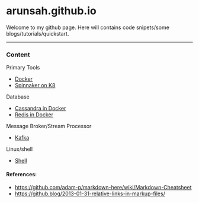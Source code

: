 # arunsah.github.io
Welcome to my github page. Here will contains code snipets/some blogs/tutorials/quickstart.

---
### Content
Primary Tools
- [Docker](docker.md)
- [Spinnaker on K8](spinnaker-k8.md)

Database
- [Cassandra in Docker](cassandra-docker.md)
- [Redis in Docker](redis-docker.md)

Message Broker/Stream Processor
- [Kafka](kafka.md)

Linux/shell
- [Shell](shell.md)


#### References:
- https://github.com/adam-p/markdown-here/wiki/Markdown-Cheatsheet
- https://github.blog/2013-01-31-relative-links-in-markup-files/
